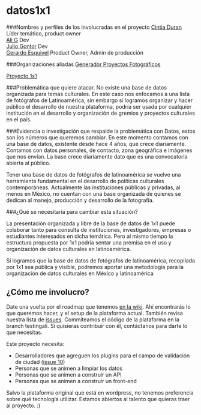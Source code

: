 # datos1x1

###Nombres y perfiles de los involucradas en el proyecto 
[Cintia Duran](https://github.com/cintiadu)  Líder temático, product owner  
[Ali G](https://github.com/ponentesincausa)  Dev  
[Julio Gontor](https://github.com/juliogontor) Dev  
[Gerardo Esquivel](https://github.com/gerardroide) Product Owner, Admin de producción

###Organizaciones aliadas 
[Generador Proyectos Fotográficos](http://generador.mx/)

[Proyecto 1x1](http://proyecto1x1.com/) 

###Problemática que quiere atacar. 
No existe una base de datos organizada para temas culturales. En este caso nos enfocamos a una lista de fotógrafos de Latinoamérica, sin embargo si logramos organizar y hacer público el desarrollo de nuestra plataforma, podría ser usada por cualquier institución en el desarrollo y organización  de gremios y proyectos culturales en el país. 

###Evidencia o investigación que respalde la problemática con Datos, estos son los números que queremos cambiar.
En este momento contamos con una base de datos, existente desde hace 4 años, que crece diariamente. Contamos con datos personales, de contacto, zona geográfica e imágenes que nos envían.  La base crece diariamente dato que es una convocatoria abierta al público. 

Tener una base de datos de fotógrafos de latinoamérica se vuelve una herramienta fundamental en el desarrollo de políticas culturales contemporáneas. 
Actualmente las instituciones públicas y privadas, al menos en México, no cuentan con una base organizada de quienes se dedican al manejo, producción y desarrollo de la fotografía. 

###¿Qué se necesitaría para cambiar esta situación? 

La presentación organizada y libre de la base de datos de 1x1 puede colaborar tanto para consulta de instituciones, investigadores, empresas o estudiantes interesados en dicha temática. Pero al mismo tiempo la estructura propuesta por 1x1 podría sentar una premisa en el uso y organización de datos culturales en latinoamérica. 

Si logramos que la base de datos de fotógrafos de latinoamérica, recopilada por 1x1 sea pública y visible,  podremos aportar una metodología para la organización de datos culturales en México y latinoamérica  

## ¿Cómo me involucro?

Date una vuelta por el roadmap que tenemos [en la wiki](https://github.com/CodeandoGuadalajara/datos1x1/wiki). Ahí encontrarás lo que queremos hacer, y el setup de la plataforma actual. También revisa nuestra lista de [issues](https://github.com/CodeandoGuadalajara/datos1x1/issues). Commiteamos el código de la plataforma en la branch testingali. Si quisieras contribuir con él, contáctanos para darte lo que necesitas.

Este proyecto necesita:
- Desarrolladores que agreguen los plugins para el campo de validación de ciudad ([issue 10](https://github.com/CodeandoGuadalajara/datos1x1/issues/10))
- Personas que se animen a limpiar los datos 
- Personas que se animen a construir un API
- Personas que se animen a construir un front-end

  
Salvo la plataforma original que está en wordpress, no tenemos preferencia sobre qué tecnología utilizar. Estamos abiertos al talento que quieras traer al proyecto. :)

